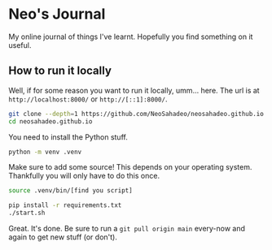 # Neo's Journal

My online journal of things I've learnt.
Hopefully you find something on it useful.

## How to run it locally

Well, if for some reason you want to run it
locally, umm... here. The url is at `http://localhost:8000/`
or `http://[::1]:8000/`.

```bash
git clone --depth=1 https://github.com/NeoSahadeo/neosahadeo.github.io
cd neosahadeo.github.io
```

You need to install the Python stuff.

```bash
python -m venv .venv
```

Make sure to add some source! This depends
on your operating system. Thankfully you
will only have to do this once.

```bash
source .venv/bin/[find you script]
```

```bash
pip install -r requirements.txt
./start.sh
```

Great. It's done. Be sure to run a `git pull origin main`
every-now and again to get new stuff (or don't).
